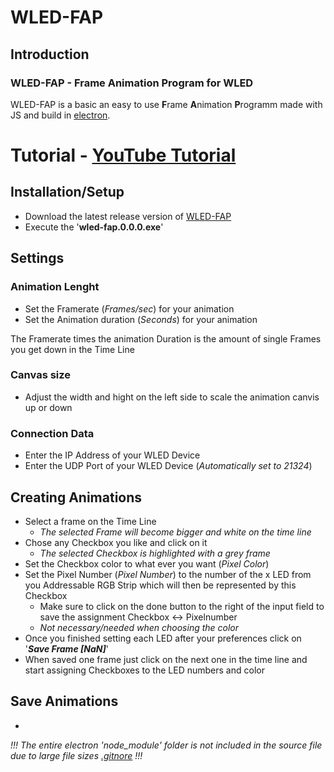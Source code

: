 # WLED-FAP

## Introduction
### WLED-FAP - Frame Animation Program for WLED

WLED-FAP is a basic an easy to use **F**rame **A**nimation **P**rogramm made with JS and build in [electron](https://github.com/electron/).

# Tutorial - [YouTube Tutorial](https://youtu.be/ivSfaMmUXWA)
## Installation/Setup
- Download the latest release version of [WLED-FAP](https://github.com/RolandDaum/WLED-FAP/releases)
- Execute the '**wled-fap.0.0.0.exe**'

## Settings
### Animation Lenght
- Set the Framerate (*Frames/sec*) for your animation
- Set the Animation duration (*Seconds*) for your animation

The Framerate times the animation Duration is the amount of single Frames you get down in the Time Line

### Canvas size
- Adjust the width and hight on the left side to scale the animation canvis up or down 

### Connection Data
- Enter the IP Address of your WLED Device
- Enter the UDP Port of your WLED Device (*Automatically set to 21324*)

## Creating Animations
- Select a frame on the Time Line
  - *The selected Frame will become bigger and white on the time line*
- Chose any Checkbox you like and click on it
  - *The selected Checkbox is highlighted with a grey frame*
- Set the Checkbox color to what ever you want (*Pixel Color*)
- Set the Pixel Number (*Pixel Number*) to the number of the x LED from you Addressable RGB Strip which will then be represented by this Checkbox
  - Make sure to click on the done button to the right of the input field to save the assignment Checkbox <-> Pixelnumber
  - *Not necessary/needed when choosing the color*
- Once you finished setting each LED after your preferences click on '**_Save Frame [NaN]_**'
- When saved one frame just click on the next one in the time line and start assigning Checkboxes to the LED numbers and color

## Save Animations
- 

*!!! The entire electron 'node_module' folder is not included in the source file due to large file sizes [.gitnore](https://github.com/RolandDaum/WLED-FAP/blob/master/.gitignore) !!!*
